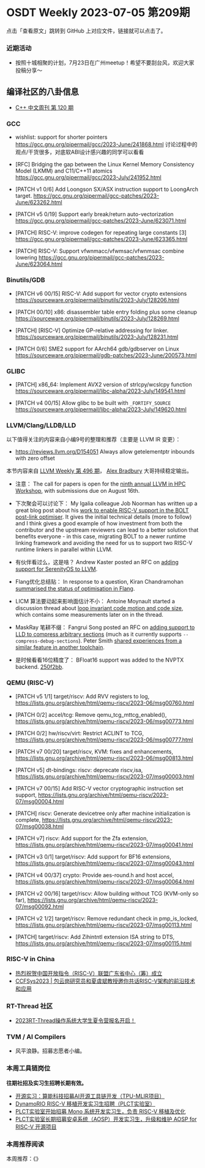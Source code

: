 # OSDT Weekly 2023-07-05 第209期

点击「查看原文」跳转到 GitHub 上对应文件，链接就可以点击了。

### 近期活动

- 按照十城相聚的计划，7月23日在广州meetup！希望不要刮台风，欢迎大家投稿分享～

## 编译社区的八卦信息

- [C++ 中文周刊 第 120 期](https://mp.weixin.qq.com/s/Ae4mmzqjcwaxXPn_t9j60g)

### GCC

- wishlist: support for shorter pointers
  https://gcc.gnu.org/pipermail/gcc/2023-June/241868.html
  讨论过程中的观点/干货很多，对底软ABI设计感兴趣的同学可以看看

- [RFC] Bridging the gap between the Linux Kernel Memory Consistency Model (LKMM) and C11/C++11 atomics
  https://gcc.gnu.org/pipermail/gcc/2023-July/241952.html

- [PATCH v1 0/6] Add Loongson SX/ASX instruction support to LoongArch target.
  https://gcc.gnu.org/pipermail/gcc-patches/2023-June/623262.html

- [PATCH v5 0/19] Support early break/return auto-vectorization
  https://gcc.gnu.org/pipermail/gcc-patches/2023-June/623071.html

- [PATCH] RISC-V: improve codegen for repeating large constants [3]
  https://gcc.gnu.org/pipermail/gcc-patches/2023-June/623365.html

- [PATCH] RISC-V: Support vfwnmacc/vfwmsac/vfwnmsac combine lowering
  https://gcc.gnu.org/pipermail/gcc-patches/2023-June/623064.html

### Binutils/GDB

- [PATCH v6 00/15] RISC-V: Add support for vector crypto extensions
  https://sourceware.org/pipermail/binutils/2023-July/128206.html

- [PATCH 00/10] x86: disassembler table entry folding plus some cleanup
  https://sourceware.org/pipermail/binutils/2023-July/128269.html

- [PATCH] [RISC-V] Optimize GP-relative addressing for linker.
  https://sourceware.org/pipermail/binutils/2023-July/128231.html

- [PATCH 0/6] SME2 support for AArch64 gdb/gdbserver on Linux
  https://sourceware.org/pipermail/gdb-patches/2023-June/200573.html

### GLIBC

- [PATCH] x86_64: Implement AVX2 version of strlcpy/wcslcpy function
  https://sourceware.org/pipermail/libc-alpha/2023-July/149541.html

- [PATCH v4 00/15] Allow glibc to be built with `_FORTIFY_SOURCE`
  https://sourceware.org/pipermail/libc-alpha/2023-July/149620.html

### LLVM/Clang/LLDB/LLD


以下值得关注的内容来自小编9号的整理和推荐（主要是 LLVM IR 变更）：

- https://reviews.llvm.org/D154051 Always allow getelementptr inbounds with zero offset

本节内容来自 [LLVM Weekly 第 496 期](http://llvmweekly.org/issue/496)，
[Alex Bradbury](https://www.linkedin.com/in/alex-bradbury/) 大哥持续稳定输出。


* 注意： The call for papers is open for the [ninth annual LLVM in HPC Workshop](https://discourse.llvm.org/t/call-for-papers-llvm-hpc2023-at-sc23/71686), with submissions due on August 16th.

* 下次聚会可以讨论下： My Igalia colleague Job Noorman has written up a great blog post about his [work to enable RISC-V support in the BOLT post-link optimiser](https://blogs.igalia.com/compilers/2023/06/30/porting-bolt-to-risc-v/).  It gives the initial technical details (more to follow) and I think gives a good example of how investment from both the contributor and the upstream reviewers can lead to a better solution that benefits everyone - in this case, migrating BOLT to a newer runtime linking framework and avoiding the need for us to support two RISC-V runtime linkers in parallel within LLVM.

* 有伙伴看过么，这是啥？ Andrew Kaster posted an RFC on [adding support for SerenityOS to LLVM](https://discourse.llvm.org/t/rfc-add-support-for-serenityos/71641).

* Flang优化总结贴： In response to a question, Kiran Chandramohan [summarised the status of optimisation in Flang](https://discourse.llvm.org/t/status-of-flangs-optimization/71738/2).

* LICM 算法要动起来影响面估计不小： Antoine Moynault started a discussion thread about [loop invariant code motion and code size](https://discourse.llvm.org/t/optimizing-for-size-licm/71592), which contains some measurements later on in the thread.

* MaskRay 笔耕不缀： Fangrui Song posted an RFC on [adding support to LLD to compress arbitrary sections](https://discourse.llvm.org/t/rfc-compress-arbitrary-sections-with-ld-lld-compress-sections/71674) (much as it currently supports `--compress-debug-sections`). Peter Smith [shared experiences from a similar feature in another toolchain](https://discourse.llvm.org/t/rfc-compress-arbitrary-sections-with-ld-lld-compress-sections/71674/2).

* 是时候看看16位精度了： BFloat16 support was added to the NVPTX backend.
  [250f2bb](https://reviews.llvm.org/rG250f2bb2c6a9).

### QEMU (RISC-V)


- [PATCH v5 1/1] target/riscv: Add RVV registers to log,
  https://lists.gnu.org/archive/html/qemu-riscv/2023-06/msg00760.html

- [PATCH 0/2] accel/tcg: Remove qemu_tcg_mttcg_enabled(),
  https://lists.gnu.org/archive/html/qemu-riscv/2023-06/msg00773.html

- [PATCH 0/2] hw/riscv/virt: Restrict ACLINT to TCG,
  https://lists.gnu.org/archive/html/qemu-riscv/2023-06/msg00777.html

- [PATCH v7 00/20] target/riscv, KVM: fixes and enhancements,
  https://lists.gnu.org/archive/html/qemu-riscv/2023-06/msg00813.html

- [PATCH v5] dt-bindings: riscv: deprecate riscv,isa,
  https://lists.gnu.org/archive/html/qemu-riscv/2023-07/msg00003.html

- [PATCH v7 00/15] Add RISC-V vector cryptographic instruction set support,
  https://lists.gnu.org/archive/html/qemu-riscv/2023-07/msg00004.html

- [PATCH] riscv: Generate devicetree only after machine initialization is complete,
  https://lists.gnu.org/archive/html/qemu-riscv/2023-07/msg00038.html

- [PATCH v7] riscv: Add support for the Zfa extension,
  https://lists.gnu.org/archive/html/qemu-riscv/2023-07/msg00041.html

- [PATCH v3 0/1] target/riscv: Add support for BF16 extensions,
  https://lists.gnu.org/archive/html/qemu-riscv/2023-07/msg00043.html

- [PATCH v4 00/37] crypto: Provide aes-round.h and host accel,
  https://lists.gnu.org/archive/html/qemu-riscv/2023-07/msg00064.html

- [PATCH v2 00/16] target/riscv: Allow building without TCG (KVM-only so far),
  https://lists.gnu.org/archive/html/qemu-riscv/2023-07/msg00092.html

- [PATCH v2 1/2] target/riscv: Remove redundant check in pmp_is_locked,
  https://lists.gnu.org/archive/html/qemu-riscv/2023-07/msg00113.html

- [PATCH] target/riscv: Add Zihintntl extension ISA string to DTS,
  https://lists.gnu.org/archive/html/qemu-riscv/2023-07/msg00115.html

### RISC-V in China

- [热烈祝贺中国开放指令（RISC-V）联盟广东省中心（筹）成立](https://mp.weixin.qq.com/s/6JhEBIi1at1_-Pq7pMo3oA)
- [CCFSys2023 | 包云岗研究员和夏虞斌教授邀你共话RISC-V架构的前沿技术和应用](https://mp.weixin.qq.com/s/tUemVkPbQXRX4REx4yuZ9w)

### RT-Thread 社区

- [2023RT-Thread操作系统大学生夏令营报名开启！](https://mp.weixin.qq.com/s/T-1HSpkt6YViY33heXMxfw)

### TVM / AI Compilers

- 风平浪静。招募志愿者小编。

### 本周工具链岗位

**往期社招及实习生招聘长期有效。**

- [开源实习：算能科技招募AI开源工具链开发（TPU-MLIR项目）](https://mp.weixin.qq.com/s/IBJh0ip4k11PzIMZecsWSw)
- [DynamoRIO RISC-V 移植开发实习生招聘（PLCT实验室）](https://mp.weixin.qq.com/s/J_5TjT6DOqeOXJXQI5VQxw)
- [PLCT实验室开始招募 Mono 系统开发实习生，负责 RISC-V 移植及优化](https://mp.weixin.qq.com/s/whEW7Hay1jIP1tBzIPay1A)
- [PLCT实验室长期招募安卓系统（AOSP）开发实习生，升级和维护 AOSP for RISC-V 开源项目](https://mp.weixin.qq.com/s/dJP2cEB1nex2inR5c-cJog)


### 本周推荐阅读

本周推荐：《》
